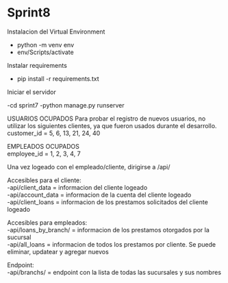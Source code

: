 # Sprint8

Instalacion del Virtual Environment

  - python -m venv env
  - env/Scripts/activate

Instalar requirements

  - pip install -r requirements.txt

Iniciar el servidor

  -cd sprint7
  -python manage.py runserver


USUARIOS OCUPADOS
Para probar el registro de nuevos usuarios, no utilizar los siguientes clientes, ya que fueron usados durante el desarrollo.<br>
customer_id = 5, 6, 13, 21, 24, 40

EMPLEADOS OCUPADOS<br>
employee_id = 1, 2, 3, 4, 7


Una vez logeado con el empleado/cliente, dirigirse a /api/
  
   Accesibles para el cliente:<br>
   -api/client_data = informacion del cliente logeado<br>
   -api/account_data = informacion de la cuenta del cliente logeado<br>
   -api/client_loans = informacion de los prestamos solicitados del cliente logeado<br>
   
   Accesibles para empleados:<br>
   -api/loans_by_branch/<id> = informacion de los prestamos otorgados por la sucursal <id><br>
   -api/all_loans = informacion de todos los prestamos por cliente. Se puede eliminar, updatear y agregar nuevos<br>
  
   Endpoint:<br>
   -api/branchs/ = endpoint con la lista de todas las sucursales y sus nombres<br>
